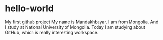 # hello-world
My first github project
My name is Mandakhbayar. I am from Mongolia. And I study at National University of Mongolia. 
Today I am studying about GitHub, which is really interesting workspace. 
